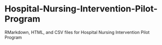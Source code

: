 # Hospital-Nursing-Intervention-Pilot-Program
RMarkdown, HTML, and CSV files for Hospital Nursing Intervention Pilot Program
